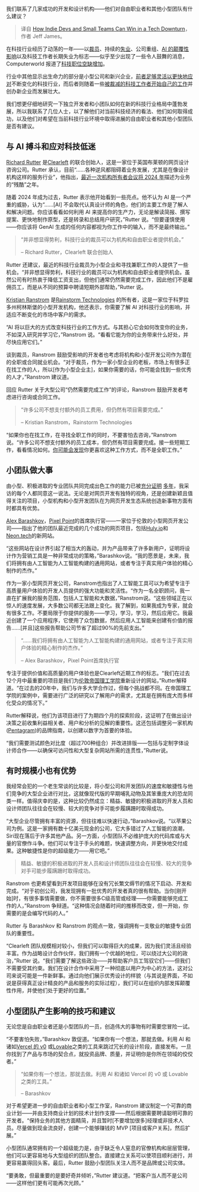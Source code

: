 
<!--
title: 技术寒冬下，独立开发者和小团队如何逆袭？
cover: https://cdn.thenewstack.io/media/2025/02/be45ec3a-fellipe-ditadi-gizkgomv8de-unsplashb.jpg
-->

我们联系了几家成功的开发和设计机构——他们对自由职业者和其他小型团队有什么建议？

> 译自 [How Indie Devs and Small Teams Can Win in a Tech Downturn](https://thenewstack.io/how-indie-devs-and-small-teams-can-win-in-a-tech-downturn/)，作者 Jeff James。

在科技行业经历了动荡的一年——以[裁员](https://thenewstack.io/how-tech-industry-layoffs-are-impacting-developers/)、持续的[失业](https://thenewstack.io/how-to-land-a-new-dev-or-it-job-advice-from-hr-professionals/)、公司重组、[AI 的颠覆性影响](https://thenewstack.io/5-creative-ways-developers-are-using-ai)以及科技工作者长期失业为标志——似乎至少出现了一些令人鼓舞的消息，Computerworld 报道了[科技职位空缺增加](https://www.computerworld.com/article/3819940/tech-unemployment-jumps-even-as-job-openings-increase.html)。

行业中其他显示出生命力的部分是小型公司和新兴企业，[前者足够灵活以更快地应对](https://www.forbes.com/sites/tonybradley/2024/05/08/small-business-growth-in-the-digital-age/)不断变化的科技行业，而后者则随着一些[被裁减的科技工作者开始自己的工作](https://www.techradar.com/pro/laid-off-tech-workers-are-starting-their-own-businesses)并创办新企业而发展壮大。

我们想更仔细地研究一下独立开发者和小团队如何在新的科技行业格局中蓬勃发展，所以我联系了几位人士，以了解他们对当前科技经济的看法、他们如何取得成功，以及他们对希望在当前科技行业环境中取得进展的自由职业者和其他小型团队是否有建议。

## 与 AI 搏斗和应对科技低迷

[Richard Rutter](https://www.linkedin.com/in/richardrutter/) 是[Clearleft](https://clearleft.com/) 的联合创始人，这是一家位于英国布莱顿的网页设计咨询公司。Rutter 承认，目前“……各种逆风都阻碍着业务发展，尤其是在像设计机构这样的服务行业”，他指出，[最近一次机构所有者会议将 2024 年](https://www.thewowcompany.com/uk-benchpress-2025-results-launch)描述为业务的“残酷”之年。

随着 2024 年成为过去，Rutter 表示他开始看到一些亮点。他不认为 AI 是一个严重的威胁，认为“……[AI] 不会取代认真设计师的角色，他们的主要工作是了解人和解决问题。你应该看看如何利用 AI 来提高你的生产力，无论是解读简报、撰写提案、更快地制作原型，还是转录和总结用户研究，”Rutter 说。“但要谨慎使用——你应该将 GenAI 生成的任何内容都视为你工作中的输入，而不是最终输出。”

> “并非想显得势利，科技行业的裁员可以为机构和自由职业者提供机会。”
>
> – Richard Rutter，Clearleft 联合创始人

Rutter 还建议，最近的科技行业裁员为小型企业和寻找兼职工作的人提供了一些机会。“并非想显得势利，科技行业的裁员可以为机构和自由职业者提供机会。虽然公司有时热衷于降低工资支出，但他们通常仍然需要完成工作，因此他们不是雇佣员工，而是从不同的预算中聘请短期外部帮助，”Rutter 说。

[Kristian Ranstrom](https://www.linkedin.com/in/redapollos/) 是[Rainstorm Technologies](https://www.rainstormtech.com/) 的所有者，这是一家位于科罗拉多州柯林斯堡的小型开发机构，他还表示，你需要了解 AI 对科技行业的影响，并适应不断变化的市场中客户的需求。

“AI 将以巨大的方式改变科技行业的工作方式。与其担心它会如何改变你的业务，不如深入研究并学习它，”Ranstrom 说。“看看它能为你的业务带来什么好处，并尽快应用它们。”

谈到裁员，Ranstrom 鼓励受影响的开发者也考虑将机构和小型开发公司作为潜在的全职或合同就业机会。“对于裁员，作为一家小型企业的老板，市场上有很多正在找工作的人，所以[作为小型企业主]，如果你需要的话，你可能会找到一些优秀的人才，”Ranstrom 建议道。

回应 Rutter 关于大型公司“仍然需要完成工作”的评论，Ranstrom 鼓励开发者考虑进行咨询或合同工作。

> “许多公司不想支付额外的员工费用，但仍然有项目需要完成。”
>
> – Kristian Ranstrom，Rainstorm Technologies

“如果你也在找工作，在寻找全职工作的同时，不要害怕去咨询，”Ranstrom说。“许多公司不想支付额外的员工成本，但仍然有项目需要完成。接一些短期工作，看看情况如何。[你可能会发现](你可能会发现)你更喜欢这种工作方式，而不是全职工作。”

## 小团队做大事

由小型、积极进取的专业团队共同完成出色工作的能力已被[充分证明](https://medium.com/engineering-managers-journal/why-small-teams-are-more-efficient-582860412ab6) [多年](https://www.forbes.com/councils/forbestechcouncil/2021/06/09/smaller-is-better---particularly-when-it-comes-to-dev-teams/)，我采访的每个人都同意这一说法。无论是对网页开发有独特的视角，还是创建新颖且值得关注的项目，小型机构和小型开发团队在为网页开发生态系统创造新事物方面有时都具有优势。


[Alex Barashkov](https://www.linkedin.com/in/barashkov-alex/)，[Pixel Point](https://pixelpoint.io/)的首席执行官——一家位于伦敦的小型网页开发公司——指出了他的团队最近完成的几个成功的网页项目，包括[Huly.io](http://huly.io)和[Neon.tech](https://neon.tech/)的新网站。

“这些网站在设计界引起了相当大的轰动，并为产品带来了许多新用户，证明将设计作为营销工具是一种非常成功的策略，”Barashkov说。“我的愿景是，未来，我们将拥有由人工智能为人工智能构建的通用网站，或者专注于真实用户体验的精心制作的杰作。”

作为一家小型网页开发公司，Ranstrom也指出了人工智能工具可以为希望专注于高质量用户体验的开发人员提供的强大功能和灵活性。“作为一名全职顾问，我一直在扩展我的服务范围，包括人工智能和大数据，”Ranstrom说。“这些领域正在以惊人的速度发展，大多数公司都无法跟上变化。我了解到，如果我成为专家，就会有很多工作。不要局限于你提供的服务——学习，学习，学习，然后应用它。我最近创建了一个应用程序，它使用了众包数据，然后应用人工智能来创建有价值的报告……[并且]这些报告帮助公司节省了超过90%的先前支出。”

> “……我们将拥有由人工智能为人工智能构建的通用网站，或者专注于真实用户体验的精心制作的杰作。”
> 
> – Alex Barashkov，Pixel Point首席执行官

专注于提供价值和高质量的用户体验也是Clearleft近期工作的标志。“我们在过去12个月中最重要的项目是我们为[伦敦帝国理工学院](https://clearleft.com/work/imperial)重新设计的网站，”Rutter解释道。“在过去的20年中，我们与许多大学合作过，但每个挑战都不同。在帝国理工学院的案例中，需要进行广泛的研究以了解用户的需求，尤其是在拥有庞大而多样化受众的情况下。”

Rutter解释说，他们为该项目进行了为期四个月的探索阶段，这证明了在做出设计决策之前收集利益相关者、用户和分析的见解的重要性。这还包括调整另一家机构([Pentagram](https://www.pentagram.com/))的品牌指南，以创建以数字为首要的体验。

“我们需要测试颜色对比度（超过700种组合）并改进排版——包括与定制字体设计师合作——以确保可访问性和大型复杂网站所需的连贯性，”Rutter说。

## 有时规模小也有优势

我经常会犯的一个老生常谈的比较是，将小型公司和开发团队的速度和敏捷性与他们竞争的大型企业进行对比，这就像现代版的早期哺乳动物及其笨重庞大的恐龙同类一样。值得庆幸的是，这种比较仍然成立：精益、敏捷的积极进取的开发人员和设计师团队往往会在较慢、较大的竞争对手可能步履蹒跚时取得成功。

“大型企业尽管拥有丰富的资源，但往往难以快速行动，”Barashkov说。“以苹果公司为例。这是一家拥有数十亿美元现金的公司，它大多错过了人工智能的浪潮，Siri现在落后于许多其他产品。另一方面，小型团队不必维护庞大的代码库或与大量的官僚作斗争。他们可以专注于手头的难题，快速调整方向，并更快地交付成果。这种敏捷性是你的超级能力——用它吧。”

> 精益、敏捷的积极进取的开发人员和设计师团队往往会在较慢、较大的竞争对手可能步履蹒跚时取得成功。

Ranstrom 也更希望看到开发项目能够在没有冗长繁文缛节的情况下启动、开发和完成。“对于初创公司，我发现拥有一批优秀的开发者真的很有帮助。当你[刚开始]时，有很多事情需要做，你不需要很多C级高管或经理——你需要能够完成工作的人，”Ranstrom 争辩道。“这种情况会随着时间的推移而改变，但一开始，你需要的是会编写代码的人。”

Rutter 与 Barashkov 和 Ranstrom 的观点一致，强调拥有一支敬业的敏捷专业团队的重要性。

“Clearleft 团队规模相对较小，但我们可以取得巨大的成果，因为我们灵活且经验丰富。作为战略设计合作伙伴，我们拥有一个优越的地位，可以绕过大公司的政治，”Rutter 说。“我们需要了解这些政治——并帮助客户员工驾驭它们——但我们不需要受其约束。我们在设计合作中采用了一种彻底以用户为中心的方法，这对公司来说可能是一件新鲜事。通过向他们展示优秀设计的样貌（与其说是界面，不如说是获得真正设计精良的产品和服务的实际过程），我们可以在组织内部发挥颠覆性作用，并使他们处于更好的位置。”

## 小型团队产生影响的技巧和建议

无论您是自由职业者还是小型团队的一员，创造伟大的事物有时需要您冒险一试。

“不要害怕失败，”Barashkov 敦促道。“如果你有一个想法，那就去做。利用 AI 和诸如[Vercel 的 v0](https://v0.dev/) 或[Lovable](https://lovable.dev/)之类的工具来跳过冗长的设计阶段，直接发布。一旦你找到了产品与市场的契合点，就投资品牌、质量，并证明你是你所在领域的佼佼者。”

> “如果你有一个想法，那就去做。利用 AI 和诸如 Vercel 的 v0 或 Lovable 之类的工具。”
>
> – Barashkov

对于希望更进一步的自由职业者和小型工作室，Ranstrom 建议制定一个可靠的商业计划——并由支持商业计划的技术计划作支撑——然后根据需要聘请聪明可靠的开发者。“保持业务的其他方面精简，并且暂时[不要增加很多]经理或非技术人员。尽量做到现金流良好，创建一个能够赚钱的 MVP [项目或客户关系]，然后扩展。”

小型团队通常拥有的一个超级能力是，由于缺乏令人窒息的官僚机构和层层管理，他们可以更容易地与大型组织的团队整合。直接建立关系可以使项目顺利进行，并更容易赢得回头客。最后，Rutter 鼓励小型团队关注人而不是品牌或公司实体。

“要勇敢，但最重要的是要好奇并倾听，”Rutter 建议道。“把客户当人而不是公司——这样他们更有可能再次光顾。”

